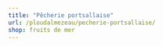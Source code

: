 ```yaml
---
title: "Pêcherie portsallaise"
url: /ploudalmezeau/pecherie-portsallaise/
shop: fruits de mer
---
```

